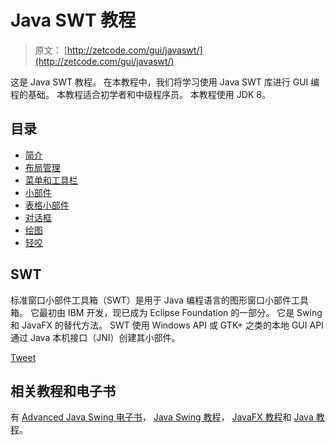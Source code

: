 # Java SWT 教程

> 原文： [http://zetcode.com/gui/javaswt/](http://zetcode.com/gui/javaswt/)

这是 Java SWT 教程。 在本教程中，我们将学习使用 Java SWT 库进行 GUI 编程的基础。 本教程适合初学者和中级程序员。 本教程使用 JDK 8。

## 目录



*   [简介](introduction/)
*   [布局管理](layout/)
*   [菜单和工具栏](menustoolbars/)
*   [小部件](widgets/)
*   [表格小部件](table/)
*   [对话框](dialogs/)
*   [绘图](painting/)
*   [轻咬](nibbles/)



## SWT

标准窗口小部件工具箱（SWT）是用于 Java 编程语言的图形窗口小部件工具箱。 它最初由 IBM 开发，现已成为 Eclipse Foundation 的一部分。 它是 Swing 和 JavaFX 的替代方法。 SWT 使用 Windows API 或 GTK+ 之类的本地 GUI API 通过 Java 本机接口（JNI）创建其小部件。

[Tweet](https://twitter.com/share) 

## 相关教程和电子书

有 [Advanced Java Swing 电子书](/ebooks/advancedjavaswing/)， [Java Swing 教程](/tutorials/javaswingtutorial/)， [JavaFX 教程](/gui/javafx/)和 [Java 教程](/lang/java/)。